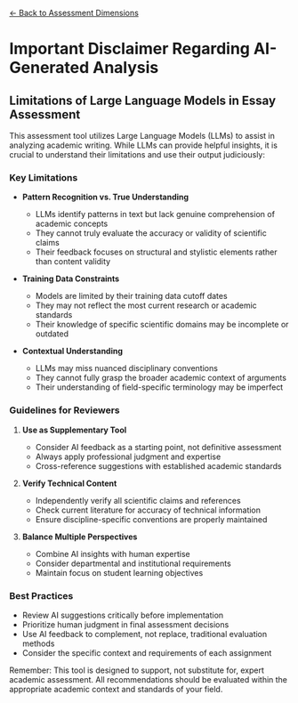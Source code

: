 [← Back to Assessment Dimensions](0-assessment-dimensions.md)

# Important Disclaimer Regarding AI-Generated Analysis

## Limitations of Large Language Models in Essay Assessment

This assessment tool utilizes Large Language Models (LLMs) to assist in analyzing academic writing. While LLMs can provide helpful insights, it is crucial to understand their limitations and use their output judiciously:

### Key Limitations

- **Pattern Recognition vs. True Understanding**
  - LLMs identify patterns in text but lack genuine comprehension of academic concepts
  - They cannot truly evaluate the accuracy or validity of scientific claims
  - Their feedback focuses on structural and stylistic elements rather than content validity

- **Training Data Constraints**
  - Models are limited by their training data cutoff dates
  - They may not reflect the most current research or academic standards
  - Their knowledge of specific scientific domains may be incomplete or outdated

- **Contextual Understanding**
  - LLMs may miss nuanced disciplinary conventions
  - They cannot fully grasp the broader academic context of arguments
  - Their understanding of field-specific terminology may be imperfect

### Guidelines for Reviewers

1. **Use as Supplementary Tool**
   - Consider AI feedback as a starting point, not definitive assessment
   - Always apply professional judgment and expertise
   - Cross-reference suggestions with established academic standards

2. **Verify Technical Content**
   - Independently verify all scientific claims and references
   - Check current literature for accuracy of technical information
   - Ensure discipline-specific conventions are properly maintained

3. **Balance Multiple Perspectives**
   - Combine AI insights with human expertise
   - Consider departmental and institutional requirements
   - Maintain focus on student learning objectives

### Best Practices

- Review AI suggestions critically before implementation
- Prioritize human judgment in final assessment decisions
- Use AI feedback to complement, not replace, traditional evaluation methods
- Consider the specific context and requirements of each assignment

Remember: This tool is designed to support, not substitute for, expert academic assessment. All recommendations should be evaluated within the appropriate academic context and standards of your field.

